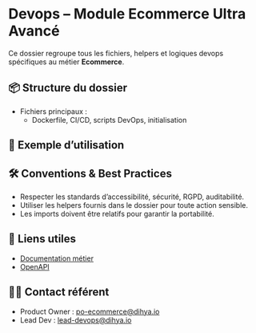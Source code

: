 # Devops – Module Ecommerce Ultra Avancé

Ce dossier regroupe tous les fichiers, helpers et logiques devops spécifiques au métier **Ecommerce**.

## 📦 Structure du dossier
- Fichiers principaux :
  - Dockerfile, CI/CD, scripts DevOps, initialisation


## 🚀 Exemple d’utilisation


## 🛠️ Conventions & Best Practices
- Respecter les standards d’accessibilité, sécurité, RGPD, auditabilité.
- Utiliser les helpers fournis dans le dossier pour toute action sensible.
- Les imports doivent être relatifs pour garantir la portabilité.

## 🔗 Liens utiles
- [Documentation métier](../../docs/DOC.md)
- [OpenAPI](../../docs/openapi.yaml)

## 👩‍💻 Contact référent
- Product Owner : po-ecommerce@dihya.io
- Lead Dev : lead-devops@dihya.io